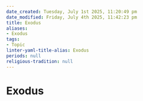 ```yaml
---
date_created: Tuesday, July 1st 2025, 11:20:49 pm
date_modified: Friday, July 4th 2025, 11:42:23 pm
title: Exodus
aliases:
- Exodus
tags:
- Topic
linter-yaml-title-alias: Exodus
periods: null
religious-tradition: null
---
```

# Exodus
